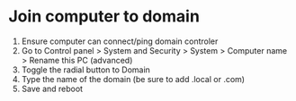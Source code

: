 # Join computer to domain

1. Ensure computer can connect/ping domain controler
2. Go to Control panel > System and Security > System > Computer name > Rename this PC (advanced)
3. Toggle the radial button to Domain
4. Type the name of the domain (be sure to add .local or .com)
5. Save and reboot
